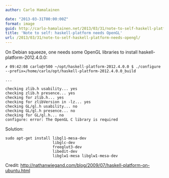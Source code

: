 ```yaml
---
author: Carlo Hamalainen

date: "2013-03-31T00:00:00Z"
format: image
guid: http://carlo-hamalainen.net/2013/03/31/note-to-self-haskell-platform-needs-opengl/
title: 'Note to self: haskell-platform needs OpenGL'
url: /2013/03/31/note-to-self-haskell-platform-needs-opengl/
---
```

On Debian squeeze, one needs some OpenGL libraries to install haskell-platform-2012.4.0.0: 

```
✗ 09:42:08 carlo@r500 ~/opt/haskell-platform-2012.4.0.0 $ ./configure --prefix=/home/carlo/opt/haskell-platform-2012.4.0.0_build

...

checking zlib.h usability... yes
checking zlib.h presence... yes
checking for zlib.h... yes
checking for zlibVersion in -lz... yes
checking GL/gl.h usability... no
checking GL/gl.h presence... no
checking for GL/gl.h... no
configure: error: The OpenGL C library is required
```

Solution: 

```
sudo apt-get install libgl1-mesa-dev                    
                     libglc-dev                         
                     freeglut3-dev                      
                     libedit-dev                        
                     libglw1-mesa libglw1-mesa-dev
```

Credit: <http://nathanwiegand.com/blog/2009/07/haskell-platform-on-ubuntu.html>
